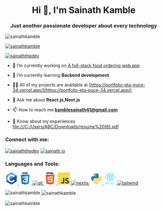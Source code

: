 <h1 align="center">Hi 👋, I'm Sainath Kamble</h1>
<h3 align="center">Just another passionate developer about every technology</h3>

<p align="left"> <img src="https://komarev.com/ghpvc/?username=sainathkamble&label=Profile%20views&color=0e75b6&style=flat" alt="sainathkamble" /> </p>

<p align="left"> <a href="https://github.com/ryo-ma/github-profile-trophy"><img src="https://github-profile-trophy.vercel.app/?username=sainathkamble" alt="sainathkamble" /></a> </p>

<p align="left"> <a href="https://twitter.com/sainaththedev" target="blank"><img src="https://img.shields.io/twitter/follow/sainaththedev?logo=twitter&style=for-the-badge" alt="sainaththedev" /></a> </p>

- 🔭 I’m currently working on [A full-stack food ordering web app](https://campus-cafe.vercel.app/)

- 🌱 I’m currently learning **Backend development**

- 👨‍💻 All of my projects are available at [https://portfolio-eta-puce-34.vercel.app/](https://portfolio-eta-puce-34.vercel.app/)

- 💬 Ask me about **React.js,Next.js**

- 📫 How to reach me **kamblesainath41@gmail.com**

- 📄 Know about my experiences [file:///C:/Users/ABC/Downloads/resume%20(6).pdf](file:///C:/Users/ABC/Downloads/resume%20(6).pdf)

<h3 align="left">Connect with me:</h3>
<p align="left">
<a href="https://twitter.com/sainaththedev" target="blank"><img align="center" src="https://raw.githubusercontent.com/rahuldkjain/github-profile-readme-generator/master/src/images/icons/Social/twitter.svg" alt="sainaththedev" height="30" width="40" /></a>
<a href="https://instagram.com/sainath.io" target="blank"><img align="center" src="https://raw.githubusercontent.com/rahuldkjain/github-profile-readme-generator/master/src/images/icons/Social/instagram.svg" alt="sainath.io" height="30" width="40" /></a>
</p>

<h3 align="left">Languages and Tools:</h3>
<p align="left"> <a href="https://www.cprogramming.com/" target="_blank" rel="noreferrer"> <img src="https://raw.githubusercontent.com/devicons/devicon/master/icons/c/c-original.svg" alt="c" width="40" height="40"/> </a> <a href="https://www.w3schools.com/css/" target="_blank" rel="noreferrer"> <img src="https://raw.githubusercontent.com/devicons/devicon/master/icons/css3/css3-original-wordmark.svg" alt="css3" width="40" height="40"/> </a> <a href="https://git-scm.com/" target="_blank" rel="noreferrer"> <img src="https://www.vectorlogo.zone/logos/git-scm/git-scm-icon.svg" alt="git" width="40" height="40"/> </a> <a href="https://www.w3.org/html/" target="_blank" rel="noreferrer"> <img src="https://raw.githubusercontent.com/devicons/devicon/master/icons/html5/html5-original-wordmark.svg" alt="html5" width="40" height="40"/> </a> <a href="https://developer.mozilla.org/en-US/docs/Web/JavaScript" target="_blank" rel="noreferrer"> <img src="https://raw.githubusercontent.com/devicons/devicon/master/icons/javascript/javascript-original.svg" alt="javascript" width="40" height="40"/> </a> <a href="https://nextjs.org/" target="_blank" rel="noreferrer"> <img src="https://cdn.worldvectorlogo.com/logos/nextjs-2.svg" alt="nextjs" width="40" height="40"/> </a> <a href="https://www.python.org" target="_blank" rel="noreferrer"> <img src="https://raw.githubusercontent.com/devicons/devicon/master/icons/python/python-original.svg" alt="python" width="40" height="40"/> </a> <a href="https://reactjs.org/" target="_blank" rel="noreferrer"> <img src="https://raw.githubusercontent.com/devicons/devicon/master/icons/react/react-original-wordmark.svg" alt="react" width="40" height="40"/> </a> <a href="https://tailwindcss.com/" target="_blank" rel="noreferrer"> <img src="https://www.vectorlogo.zone/logos/tailwindcss/tailwindcss-icon.svg" alt="tailwind" width="40" height="40"/> </a> </p>

<p><img align="left" src="https://github-readme-stats.vercel.app/api/top-langs?username=sainathkamble&show_icons=true&locale=en&layout=compact" alt="sainathkamble" /></p>

<p>&nbsp;<img align="center" src="https://github-readme-stats.vercel.app/api?username=sainathkamble&show_icons=true&locale=en" alt="sainathkamble" /></p>

<p><img align="center" src="https://github-readme-streak-stats.herokuapp.com/?user=sainathkamble&" alt="sainathkamble" /></p>

